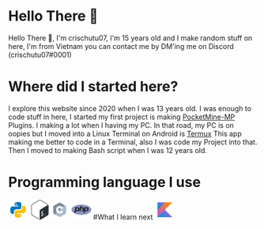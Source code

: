 # Hello There 👋
Hello There 👋, I'm crischutu07, I'm 15 years old and I make random stuff on here, I'm from Vietnam you can contact me by DM'ing me on Discord (crischutu07#0001)
# Where did I started here?
I explore this website since 2020 when I was 13 years old. I was enough to code stuff in here, I started my first project is making [PocketMine-MP](https://github.com/pmmp/PocketMine-MP) Plugins. I making a lot when I having my PC. In that road, my PC is on oopies but I moved into a Linux Terminal on Android is [Termux](https://github.com/termux/termux-app)
This app making me better to code in a Terminal, also I was code my Project into that. Then I moved to making Bash script when I was 12 years old.
# Programming language I use
<img src="icon/python.svg" alt="Python" width="40" href="https://python.org"/> <img src="icon/bash.svg" alt="GNU Bash" width="40" href="https://www.gnu.org/software/bash/"/><img src="icon/c.svg" alt="C Language" width="40" href="https://cprogramming.com"/> <img src="icon/php.png" alt="PHP" width="40" href="https://php.org"/>
#What I learn next
<img src="icon/kotlin.svg" alt="Kotlin Language" width="40" href="https://kotlinlang.org"/>
